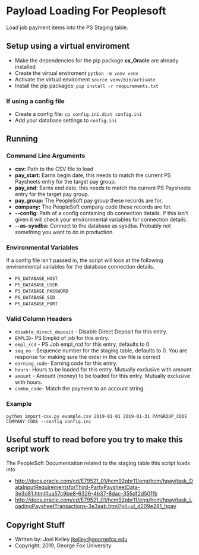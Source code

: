 # Payload Loading For Peoplesoft

Load job payment items into the PS Staging table.

## Setup using a virtual enviroment

 * Make the dependencies for the pip package **cx_Oracle** are already installed
 * Create the virtual enviroment `python -m venv venv`
 * Activate the virtual enviroment `source venv/bin/activate`
 * Install the pip packages: `pip install -r requirements.txt`

### If using a config file

* Create a config file: `cp config.ini.dist config.ini`
* Add your database settings to `config.ini`

## Running

### Command Line Arguments

* **csv:** Path to the CSV file to load
* **pay_start:** Earns begin date, this needs to match the current PS Paysheets entry for the target pay group.
* **pay_end:** Earns end date, this needs to match the current PS Paysheets entry for the target pay group.
* **pay_group:** The PeopleSoft pay group these records are for.
* **company:** The PeopleSoft company code these records are for.
* **--config:** Path of a config containing db connection details.  If this isn't given it will check your environmental variables for connection details. 
* **--as-sysdba:** Connect to the database as sysdba.  Probably not something you want to do in production.


### Environmental Variables

If a config file isn't passed in, the script will look at the following
environmental variables for the database connection details.

* `PS_DATABASE_HOST`
* `PS_DATABASE_USER`
* `PS_DATABASE_PASSWORD`
* `PS_DATABASE_SID`
* `PS_DATABASE_PORT`


### Valid Column Headers

* `disable_direct_deposit` - Disable Direct Deposit for this entry.
* `EMPLID`- PS Emplid of job for this entry.
* `empl_rcd` - PS Job empl_rcd for this entry, defaults to 0
* `seq_no` - Sequence number for the staging table, defaults to 0.  You are response for making sure the order in the csv file is correct
* `earning_code`- Earning code for this entry.
* `hours`- Hours to be loaded for this entry. Mutually exclusive with amount.
* `amount` - Amount (money) to be loaded for this entry. Mutually exclusive with hours.
* `combo_code`- Match the payment to an account string.


### Example

```
python import-csv.py example.csv 2019-01-01 2019-01-31 PAYGROUP_CODE COMPANY_CODE --config config.ini
```

## Useful stuff to read before you try to make this script work

The PeopleSoft Documentation related to the staging table this script loads into

* <http://docs.oracle.com/cd/E79521_01/hcm92pbr11/eng/hcm/hpay/task_DataInputRequirementsforThird-PartyPaysheetData-3e3d81.html#ua57c9be8-6326-4b37-8dac-355df2d501fb>
* <http://docs.oracle.com/cd/E79521_01/hcm92pbr11/eng/hcm/hpay/task_LoadingPaysheetTransactions-3e3aab.html?pli=ul_d209e281_hpay>

## Copyright Stuff

* Written by: Joel Kelley <jkelley@georgefox.edu>
* Copyright: 2019, George Fox University
